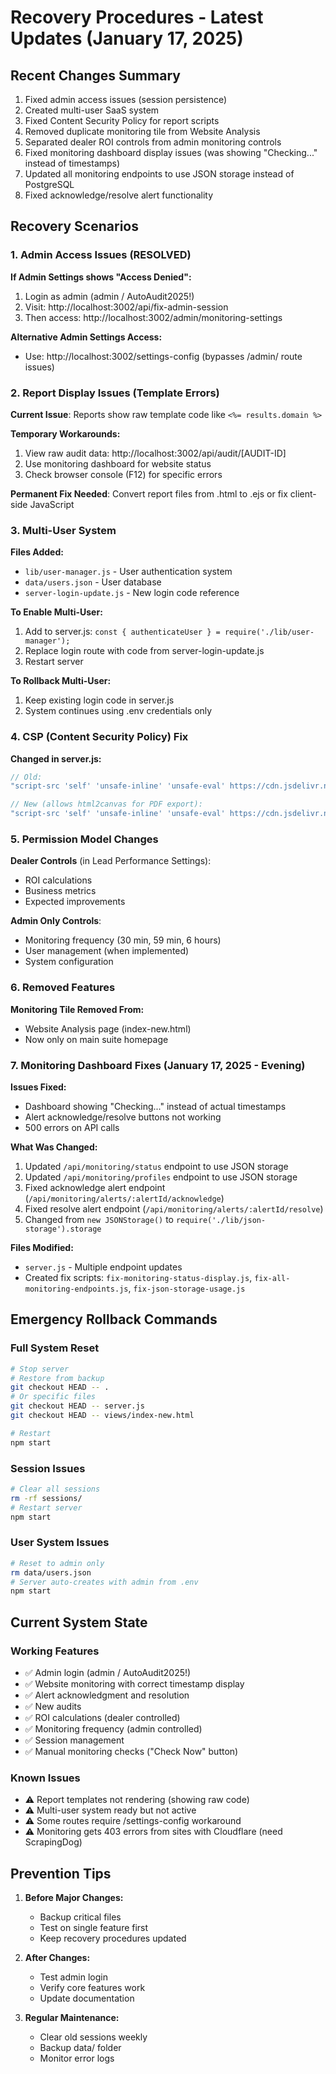 # Recovery Procedures - Latest Updates (January 17, 2025)

## Recent Changes Summary
1. Fixed admin access issues (session persistence)
2. Created multi-user SaaS system
3. Fixed Content Security Policy for report scripts
4. Removed duplicate monitoring tile from Website Analysis
5. Separated dealer ROI controls from admin monitoring controls
6. Fixed monitoring dashboard display issues (was showing "Checking..." instead of timestamps)
7. Updated all monitoring endpoints to use JSON storage instead of PostgreSQL
8. Fixed acknowledge/resolve alert functionality

## Recovery Scenarios

### 1. Admin Access Issues (RESOLVED)

**If Admin Settings shows "Access Denied":**
1. Login as admin (admin / AutoAudit2025!)
2. Visit: http://localhost:3002/api/fix-admin-session
3. Then access: http://localhost:3002/admin/monitoring-settings

**Alternative Admin Settings Access:**
- Use: http://localhost:3002/settings-config (bypasses /admin/ route issues)

### 2. Report Display Issues (Template Errors)

**Current Issue**: Reports show raw template code like `<%= results.domain %>`

**Temporary Workarounds:**
1. View raw audit data: http://localhost:3002/api/audit/[AUDIT-ID]
2. Use monitoring dashboard for website status
3. Check browser console (F12) for specific errors

**Permanent Fix Needed**: Convert report files from .html to .ejs or fix client-side JavaScript

### 3. Multi-User System

**Files Added:**
- `lib/user-manager.js` - User authentication system
- `data/users.json` - User database
- `server-login-update.js` - New login code reference

**To Enable Multi-User:**
1. Add to server.js: `const { authenticateUser } = require('./lib/user-manager');`
2. Replace login route with code from server-login-update.js
3. Restart server

**To Rollback Multi-User:**
1. Keep existing login code in server.js
2. System continues using .env credentials only

### 4. CSP (Content Security Policy) Fix

**Changed in server.js:**
```javascript
// Old:
"script-src 'self' 'unsafe-inline' 'unsafe-eval' https://cdn.jsdelivr.net; "

// New (allows html2canvas for PDF export):
"script-src 'self' 'unsafe-inline' 'unsafe-eval' https://cdn.jsdelivr.net https://cdnjs.cloudflare.com; "
```

### 5. Permission Model Changes

**Dealer Controls** (in Lead Performance Settings):
- ROI calculations
- Business metrics
- Expected improvements

**Admin Only Controls**:
- Monitoring frequency (30 min, 59 min, 6 hours)
- User management (when implemented)
- System configuration

### 6. Removed Features

**Monitoring Tile Removed From:**
- Website Analysis page (index-new.html)
- Now only on main suite homepage

### 7. Monitoring Dashboard Fixes (January 17, 2025 - Evening)

**Issues Fixed:**
- Dashboard showing "Checking..." instead of actual timestamps
- Alert acknowledge/resolve buttons not working
- 500 errors on API calls

**What Was Changed:**
1. Updated `/api/monitoring/status` endpoint to use JSON storage
2. Updated `/api/monitoring/profiles` endpoint to use JSON storage  
3. Fixed acknowledge alert endpoint (`/api/monitoring/alerts/:alertId/acknowledge`)
4. Fixed resolve alert endpoint (`/api/monitoring/alerts/:alertId/resolve`)
5. Changed from `new JSONStorage()` to `require('./lib/json-storage').storage`

**Files Modified:**
- `server.js` - Multiple endpoint updates
- Created fix scripts: `fix-monitoring-status-display.js`, `fix-all-monitoring-endpoints.js`, `fix-json-storage-usage.js`

## Emergency Rollback Commands

### Full System Reset
```bash
# Stop server
# Restore from backup
git checkout HEAD -- .
# Or specific files
git checkout HEAD -- server.js
git checkout HEAD -- views/index-new.html

# Restart
npm start
```

### Session Issues
```bash
# Clear all sessions
rm -rf sessions/
# Restart server
npm start
```

### User System Issues
```bash
# Reset to admin only
rm data/users.json
# Server auto-creates with admin from .env
npm start
```

## Current System State

### Working Features
- ✅ Admin login (admin / AutoAudit2025!)
- ✅ Website monitoring with correct timestamp display
- ✅ Alert acknowledgment and resolution
- ✅ New audits
- ✅ ROI calculations (dealer controlled)
- ✅ Monitoring frequency (admin controlled)
- ✅ Session management
- ✅ Manual monitoring checks ("Check Now" button)

### Known Issues
- ⚠️ Report templates not rendering (showing raw code)
- ⚠️ Multi-user system ready but not active
- ⚠️ Some routes require /settings-config workaround
- ⚠️ Monitoring gets 403 errors from sites with Cloudflare (need ScrapingDog)

## Prevention Tips

1. **Before Major Changes:**
   - Backup critical files
   - Test on single feature first
   - Keep recovery procedures updated

2. **After Changes:**
   - Test admin login
   - Verify core features work
   - Update documentation

3. **Regular Maintenance:**
   - Clear old sessions weekly
   - Backup data/ folder
   - Monitor error logs